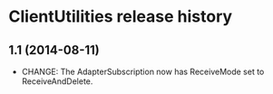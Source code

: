 # ClientUtilities release history

## 1.1 (2014-08-11)

* CHANGE: The AdapterSubscription now has ReceiveMode set to ReceiveAndDelete.

